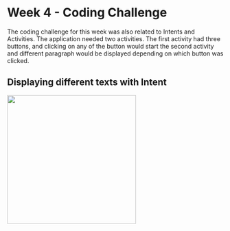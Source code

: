# Week 4 - Coding Challenge

The coding challenge for this week was also related to Intents and Activities.
The application needed two activities. The first activity had three buttons, and clicking on any of the button would start the second activity and different 
paragraph would be displayed depending on which button was clicked.

## Displaying different texts with Intent
<img src="gifs/texts.gif" width="300" />
